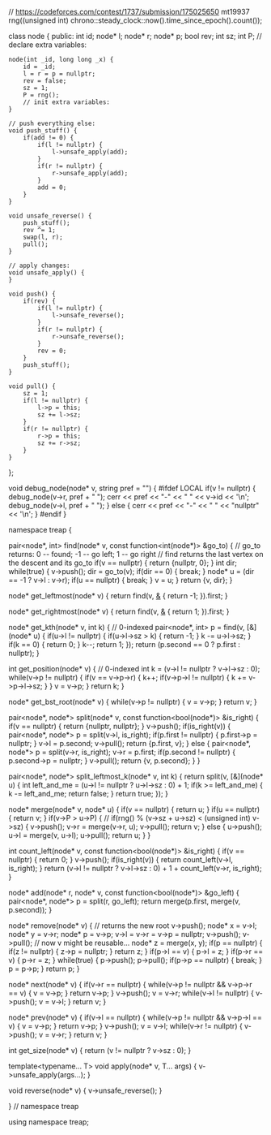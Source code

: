// https://codeforces.com/contest/1737/submission/175025650
mt19937 rng((unsigned int) chrono::steady_clock::now().time_since_epoch().count());
 
class node {
 public:
	int id;
	node* l;
	node* r;
	node* p;
	bool rev;
	int sz;
	int P;
	// declare extra variables:
 
	node(int _id, long long _x) {
		id = _id;
		l = r = p = nullptr;
		rev = false;
		sz = 1;
		P = rng();
		// init extra variables:
	}
 
	// push everything else:
	void push_stuff() {
		if(add != 0) {
			if(l != nullptr) {
				l->unsafe_apply(add);
			}
			if(r != nullptr) {
				r->unsafe_apply(add);
			}
			add = 0;
		}
	}
 
	void unsafe_reverse() {
		push_stuff();
		rev ^= 1;
		swap(l, r);
		pull();
	}
 
	// apply changes:
	void unsafe_apply() {
	}
 
	void push() {
		if(rev) {
			if(l != nullptr) {
				l->unsafe_reverse();
			}
			if(r != nullptr) {
				r->unsafe_reverse();
			}
			rev = 0;
		}
		push_stuff();
	}
 
	void pull() {
		sz = 1;
		if(l != nullptr) {
			l->p = this;
			sz += l->sz;
		}
		if(r != nullptr) {
			r->p = this;
			sz += r->sz;
		}
	}
};
 
void debug_node(node* v, string pref = "") {
	#ifdef LOCAL
		if(v != nullptr) {
			debug_node(v->r, pref + " ");
			cerr << pref << "-" << " " << v->id << '\n';
			debug_node(v->l, pref + " ");
		} else {
			cerr << pref << "-" << " " << "nullptr" << '\n';
		}
	#endif
}
 
namespace treap {
 
pair<node*, int> find(node* v, const function<int(node*)> &go_to) {
	// go_to returns: 0 -- found; -1 -- go left; 1 -- go right
	// find returns the last vertex on the descent and its go_to
	if(v == nullptr) {
		return {nullptr, 0};
	}
	int dir;
	while(true) {
		v->push();
		dir = go_to(v);
		if(dir == 0) {
			break;
		}
		node* u = (dir == -1 ? v->l : v->r);
		if(u == nullptr) {
			break;
		}
		v = u;
	}
	return {v, dir};
}
 
node* get_leftmost(node* v) {
	return find(v, [&](node*) { return -1; }).first;
}
 
node* get_rightmost(node* v) {
	return find(v, [&](node*) { return 1; }).first;
}
 
node* get_kth(node* v, int k) { // 0-indexed
	pair<node*, int> p = find(v, [&](node* u) {
		if(u->l != nullptr) {
			if(u->l->sz > k) {
				return -1;
			}
			k -= u->l->sz;
		}
		if(k == 0) {
			return 0;
		}
		k--;
		return 1;
	});
	return (p.second == 0 ? p.first : nullptr);
}
 
int get_position(node* v) { // 0-indexed
	int k = (v->l != nullptr ? v->l->sz : 0);
	while(v->p != nullptr) {
		if(v == v->p->r) {
			k++;
			if(v->p->l != nullptr) {
				k += v->p->l->sz;
			}
		}
		v = v->p;
	}
	return k;
}
 
node* get_bst_root(node* v) {
	while(v->p != nullptr) {
		v = v->p;
	}
	return v;
}
 
pair<node*, node*> split(node* v, const function<bool(node*)> &is_right) {
	if(v == nullptr) {
		return {nullptr, nullptr};
	}
	v->push();
	if(is_right(v)) {
		pair<node*, node*> p = split(v->l, is_right);
		if(p.first != nullptr) {
			p.first->p = nullptr;
		}
		v->l = p.second;
		v->pull();
		return {p.first, v};
	} else {
		pair<node*, node*> p = split(v->r, is_right);
		v->r = p.first;
		if(p.second != nullptr) {
			p.second->p = nullptr;
		}
		v->pull();
		return {v, p.second};
	}
}
 
pair<node*, node*> split_leftmost_k(node* v, int k) {
	return split(v, [&](node* u) {
		int left_and_me = (u->l != nullptr ? u->l->sz : 0) + 1;
		if(k >= left_and_me) {
			k -= left_and_me;
			return false;
		}
		return true;
	});
}
 
node* merge(node* v, node* u) {
	if(v == nullptr) {
		return u;
	}
	if(u == nullptr) {
		return v;
	}
	if(v->P > u->P) {
//		if(rng() % (v->sz + u->sz) < (unsigned int) v->sz) {
		v->push();
		v->r = merge(v->r, u);
		v->pull();
		return v;
	} else {
		u->push();
		u->l = merge(v, u->l);
		u->pull();
		return u;
	}
}
 
int count_left(node* v, const function<bool(node*)> &is_right) {
	if(v == nullptr) {
		return 0;
	}
	v->push();
	if(is_right(v)) {
		return count_left(v->l, is_right);
	}
	return (v->l != nullptr ? v->l->sz : 0) + 1 + count_left(v->r, is_right);
}
 
node* add(node* r, node* v, const function<bool(node*)> &go_left) {
	pair<node*, node*> p = split(r, go_left);
	return merge(p.first, merge(v, p.second));
}
 
node* remove(node* v) { // returns the new root
	v->push();
	node* x = v->l;
	node* y = v->r;
	node* p = v->p;
	v->l = v->r = v->p = nullptr;
	v->push();
	v->pull(); // now v might be reusable...
	node* z = merge(x, y);
	if(p == nullptr) {
		if(z != nullptr) {
			z->p = nullptr;
		}
		return z;
	}
	if(p->l == v) {
		p->l = z;
	}
	if(p->r == v) {
		p->r = z;
	}
	while(true) {
		p->push();
		p->pull();
		if(p->p == nullptr) {
			break;
		}
		p = p->p;
	}
	return p;
}
 
node* next(node* v) {
	if(v->r == nullptr) {
		while(v->p != nullptr && v->p->r == v) {
			v = v->p;
		}
		return v->p;
	}
	v->push();
	v = v->r;
	while(v->l != nullptr) {
		v->push();
		v = v->l;
	}
	return v;
}
 
node* prev(node* v) {
	if(v->l == nullptr) {
		while(v->p != nullptr && v->p->l == v) {
			v = v->p;
		}
		return v->p;
	}
	v->push();
	v = v->l;
	while(v->r != nullptr) {
		v->push();
		v = v->r;
	}
	return v;
}
 
int get_size(node* v) {
	return (v != nullptr ? v->sz : 0);
}
 
template<typename... T>
void apply(node* v, T... args) {
	v->unsafe_apply(args...);
}
 
void reverse(node* v) {
	v->unsafe_reverse();
}
 
}	// namespace treap
 
using namespace treap;